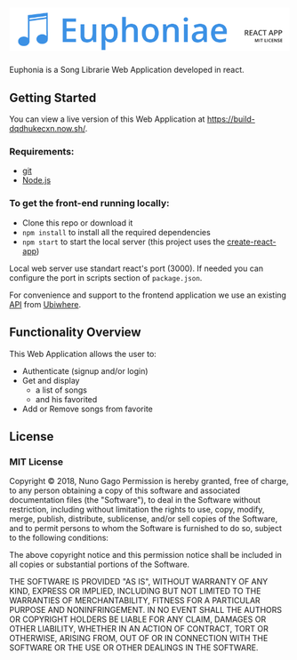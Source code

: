 # ![Euphonia React App](project-logo.png)

Euphonia is a Song Librarie Web Application developed in react. 

## Getting Started

You can view a live version of this Web Application at https://build-dqdhukecxn.now.sh/. 

### Requirements:

- [git](https://git-scm.com/downloads) 
- [Node.js](https://nodejs.org/en/)

### To get the front-end running locally:

- Clone this repo or download it
- `npm install` to install all the required dependencies
- `npm start` to start the local server (this project uses the [create-react-app](https://github.com/facebook/create-react-app))

Local web server use standart react's port (3000). If needed you can configure the port in scripts section of `package.json`.

For convenience and support to the frontend application we use an existing [API](https://songs-api-ubiwhere.now.sh/) from [Ubiwhere](https://www.ubiwhere.com/en/). 

## Functionality Overview
This Web Application allows the user to:

- Authenticate (signup and/or login)
- Get and display 
    - a list of songs
    - and his favorited  
- Add or Remove songs from favorite

## License

### MIT License

Copyright © 2018, Nuno Gago
Permission is hereby granted, free of charge, to any person obtaining a copy of this software and associated documentation files (the "Software"), to deal in the Software without restriction, including without limitation the rights to use, copy, modify, merge, publish, distribute, sublicense, and/or sell copies of the Software, and to permit persons to whom the Software is furnished to do so, subject to the following conditions:

The above copyright notice and this permission notice shall be included in all copies or substantial portions of the Software.

THE SOFTWARE IS PROVIDED "AS IS", WITHOUT WARRANTY OF ANY KIND, EXPRESS OR IMPLIED, INCLUDING BUT NOT LIMITED TO THE WARRANTIES OF MERCHANTABILITY, FITNESS FOR A PARTICULAR PURPOSE AND NONINFRINGEMENT. IN NO EVENT SHALL THE AUTHORS OR COPYRIGHT HOLDERS BE LIABLE FOR ANY CLAIM, DAMAGES OR OTHER LIABILITY, WHETHER IN AN ACTION OF CONTRACT, TORT OR OTHERWISE, ARISING FROM, OUT OF OR IN CONNECTION WITH THE SOFTWARE OR THE USE OR OTHER DEALINGS IN THE SOFTWARE.

